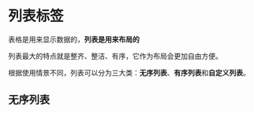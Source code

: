 # 列表标签

表格是用来显示数据的，**列表是用来布局的**

列表最大的特点就是整齐、整洁、有序，它作为布局会更加自由方便。

根据使用情景不同，列表可以分为三大类：**无序列表**、**有序列表**和**自定义列表**。


## 无序列表
